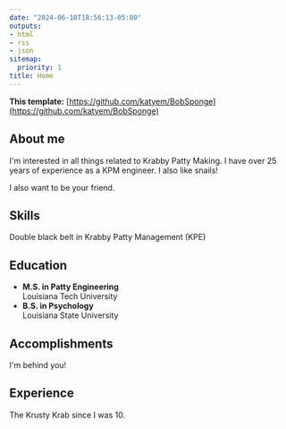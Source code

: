 ```yaml
---
date: "2024-06-10T18:56:13-05:00"
outputs:
- html
- rss
- json
sitemap:
  priority: 1
title: Home
---
```


**This template:** [https://github.com/katyem/BobSponge](https://github.com/katyem/BobSponge)

## About me

I'm interested in all things related to Krabby Patty Making. I have over 25 years of experience as a KPM engineer. I also like snails!

I also want to be your friend.

## Skills

Double black belt in Krabby Patty Management (KPE)

## Education
- **M.S. in Patty Engineering**  
  Louisiana Tech University
- **B.S. in Psychology**  
  Louisiana State University

## Accomplishments

I'm behind you!

## Experience

The Krusty Krab since I was 10.


